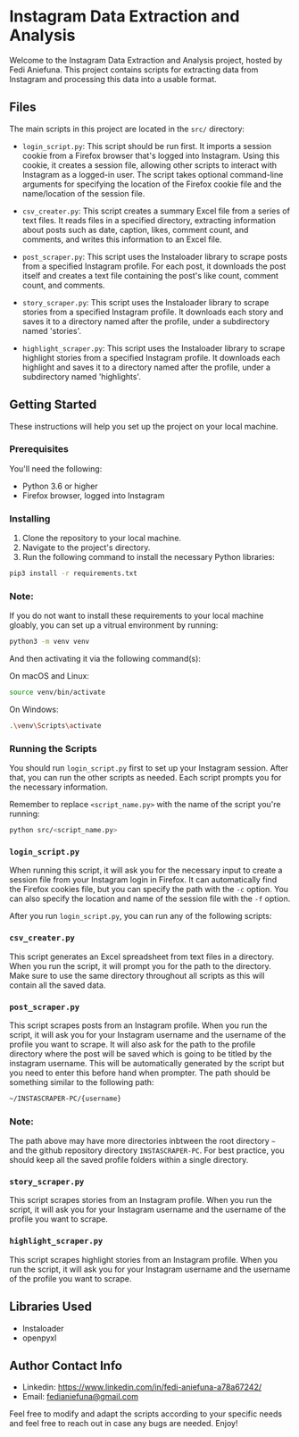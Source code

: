 # Instagram Data Extraction and Analysis

Welcome to the Instagram Data Extraction and Analysis project, hosted by Fedi Aniefuna. This project contains scripts for extracting data from Instagram and processing this data into a usable format.

## Files

The main scripts in this project are located in the `src/` directory:

- `login_script.py`: This script should be run first. It imports a session cookie from a Firefox browser that's logged into Instagram. Using this cookie, it creates a session file, allowing other scripts to interact with Instagram as a logged-in user. The script takes optional command-line arguments for specifying the location of the Firefox cookie file and the name/location of the session file.

- `csv_creater.py`: This script creates a summary Excel file from a series of text files. It reads files in a specified directory, extracting information about posts such as date, caption, likes, comment count, and comments, and writes this information to an Excel file.

- `post_scraper.py`: This script uses the Instaloader library to scrape posts from a specified Instagram profile. For each post, it downloads the post itself and creates a text file containing the post's like count, comment count, and comments.

- `story_scraper.py`: This script uses the Instaloader library to scrape stories from a specified Instagram profile. It downloads each story and saves it to a directory named after the profile, under a subdirectory named 'stories'.

- `highlight_scraper.py`: This script uses the Instaloader library to scrape highlight stories from a specified Instagram profile. It downloads each highlight and saves it to a directory named after the profile, under a subdirectory named 'highlights'.

## Getting Started

These instructions will help you set up the project on your local machine.

### Prerequisites

You'll need the following:

- Python 3.6 or higher
- Firefox browser, logged into Instagram

### Installing

1. Clone the repository to your local machine.
2. Navigate to the project's directory.
3. Run the following command to install the necessary Python libraries:

```bash
pip3 install -r requirements.txt
```

### Note:

If you do not want to install these requirements to your local machine gloably, you can set up a vitrual environment by running:
```bash
python3 -m venv venv
```
And then activating it via the following command(s):

On macOS and Linux:
```bash
source venv/bin/activate
```
On Windows:
```bash
.\venv\Scripts\activate
```







### Running the Scripts

You should run `login_script.py` first to set up your Instagram session. After that, you can run the other scripts as needed. Each script prompts you for the necessary information.


Remember to replace `<script_name.py>` with the name of the script you're running:
```bash
python src/<script_name.py>
```
### `login_script.py`

When running this script, it will ask you for the necessary input to create a session file from your Instagram login in Firefox. It can automatically find the Firefox cookies file, but you can specify the path with the `-c` option. You can also specify the location and name of the session file with the `-f` option.

After you run `login_script.py`, you can run any of the following scripts:

### `csv_creater.py`

This script generates an Excel spreadsheet from text files in a directory. When you run the script, it will prompt you for the path to the directory. Make sure to use the same directory throughout all scripts as this will contain all the saved data.

### `post_scraper.py`

This script scrapes posts from an Instagram profile. When you run the script, it will ask you for your Instagram username and the username of the profile you want to scrape. It will also ask for the path to the profile directory where the post will be saved which is going to be titled by the instagram username. This will be automatically generated by the script but you need to enter this before hand when prompter. The path should be something similar to the following path:
```bash
~/INSTASCRAPER-PC/{username}
```
### Note: 
The path above may have more directories inbtween the root directory `~` and the github repository directory  `INSTASCRAPER-PC`. For best practice, you should keep all the saved profile folders within a single directory.

### `story_scraper.py`

This script scrapes stories from an Instagram profile. When you run the script, it will ask you for your Instagram username and the username of the profile you want to scrape.

### `highlight_scraper.py`

This script scrapes highlight stories from an Instagram profile. When you run the script, it will ask you for your Instagram username and the username of the profile you want to scrape.

## Libraries Used

- Instaloader
- openpyxl

## Author Contact Info 

 - Linkedin: https://www.linkedin.com/in/fedi-aniefuna-a78a67242/
 - Email: fedianiefuna@gmail.com

Feel free to modify and adapt the scripts according to your specific needs and feel free to reach out in case any bugs are needed. Enjoy!


    


